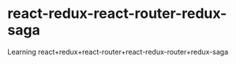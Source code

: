 # react-redux-react-router-redux-saga
Learning react+redux+react-router+react-redux-router+redux-saga
